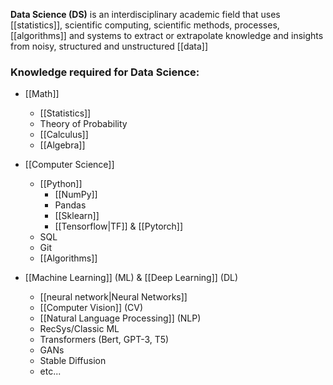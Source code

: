 **Data Science (DS)** is an interdisciplinary academic field that uses [[statistics]], scientific computing, scientific methods, processes, [[algorithms]] and systems to extract or extrapolate knowledge and insights from noisy, structured and unstructured [[data]]

### Knowledge required for Data Science:

* [[Math]]
	* [[Statistics]]
	* Theory of Probability
	* [[Calculus]]
	* [[Algebra]]

* [[Computer Science]]
	* [[Python]]
		* [[NumPy]]
		* Pandas
		* [[Sklearn]]
		* [[Tensorflow|TF]] & [[Pytorch]]
	* SQL
	* Git
	* [[Algorithms]]

* [[Machine Learning]] (ML) & [[Deep Learning]] (DL)
	* [[neural network|Neural Networks]]
	* [[Computer Vision]] (CV)
	* [[Natural Language Processing]] (NLP)
	* RecSys/Classic ML
	* Transformers (Bert, GPT-3, T5)
	* GANs
	* Stable Diffusion
	* etc...